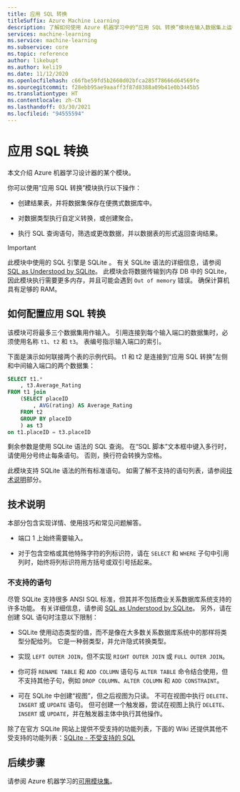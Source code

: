 ```yaml
---
title: 应用 SQL 转换
titleSuffix: Azure Machine Learning
description: 了解如何使用 Azure 机器学习中的“应用 SQL 转换”模块在输入数据集上运行 SQLite 查询以转换数据。
services: machine-learning
ms.service: machine-learning
ms.subservice: core
ms.topic: reference
author: likebupt
ms.author: keli19
ms.date: 11/12/2020
ms.openlocfilehash: c66fbe59fd5b2660d02bfca285f78666d64569fe
ms.sourcegitcommit: f28ebb95ae9aaaff3f87d8388a09b41e0b3445b5
ms.translationtype: HT
ms.contentlocale: zh-CN
ms.lasthandoff: 03/30/2021
ms.locfileid: "94555594"
---
```

# <a name="apply-sql-transformation"></a>应用 SQL 转换

本文介绍 Azure 机器学习设计器的某个模块。

你可以使用“应用 SQL 转换”模块执行以下操作：
  
-   创建结果表，并将数据集保存在便携式数据库中。  
  
-   对数据类型执行自定义转换，或创建聚合。  
  
-   执行 SQL 查询语句，筛选或更改数据，并以数据表的形式返回查询结果。  

> [!IMPORTANT]
> 此模块中使用的 SQL 引擎是 SQLite  。 有关 SQLite 语法的详细信息，请参阅 [SQL as Understood by SQLite](https://www.sqlite.org/index.html)。
> 此模块会将数据传输到内存 DB 中的 SQLite，因此模块执行需要更多内存，并且可能会遇到 `Out of memory` 错误。 确保计算机具有足够的 RAM。

## <a name="how-to-configure-apply-sql-transformation"></a>如何配置应用 SQL 转换  

该模块可将最多三个数据集用作输入。 引用连接到每个输入端口的数据集时，必须使用名称 `t1`、`t2` 和 `t3`。 表编号指示输入端口的索引。  

下面是演示如何联接两个表的示例代码。 t1 和 t2 是连接到“应用 SQL 转换”左侧和中间输入端口的两个数据集：

```sql
SELECT t1.*
    , t3.Average_Rating
FROM t1 join
    (SELECT placeID
        , AVG(rating) AS Average_Rating
    FROM t2
    GROUP BY placeID
    ) as t3
on t1.placeID = t3.placeID
```
  
剩余参数是使用 SQLite 语法的 SQL 查询。 在“SQL 脚本”文本框中键入多行时，请使用分号终止每条语句。 否则，换行符会转换为空格。  

此模块支持 SQLite 语法的所有标准语句。 如需了解不支持的语句列表，请参阅[技术说明](#technical-notes)部分。

##  <a name="technical-notes"></a>技术说明  

本部分包含实现详情、使用技巧和常见问题解答。

-   端口 1 上始终需要输入。  
  
-   对于包含空格或其他特殊字符的列标识符，请在 `SELECT` 和 `WHERE` 子句中引用列时，始终将列标识符用方括号或双引号括起来。  
  
### <a name="unsupported-statements"></a>不支持的语句  

尽管 SQLite 支持很多 ANSI SQL 标准，但其并不包括商业关系数据库系统支持的许多功能。 有关详细信息，请参阅 [SQL as Understood by SQLite](http://www.sqlite.org/lang.html)。 另外，请在创建 SQL 语句时注意以下限制：  
  
- SQLite 使用动态类型的值，而不是像在大多数关系数据库系统中的那样将类型分配给列。 它是一种弱类型，并允许隐式转换类型。  
  
- 实现 `LEFT OUTER JOIN`，但不实现 `RIGHT OUTER JOIN` 或 `FULL OUTER JOIN`。  

- 你可将 `RENAME TABLE` 和 `ADD COLUMN` 语句与 `ALTER TABLE` 命令结合使用，但不支持其他子句，例如 `DROP COLUMN`、`ALTER COLUMN` 和 `ADD CONSTRAINT`。  
  
- 可在 SQLite 中创建“视图”，但之后视图为只读。 不可在视图中执行 `DELETE`、`INSERT` 或 `UPDATE` 语句。 但可创建一个触发器，尝试在视图上执行 `DELETE`、`INSERT` 或 `UPDATE`，并在触发器主体中执行其他操作。  
  

除了在官方 SQLite 网站上提供不受支持的功能列表，下面的 Wiki 还提供其他不受支持的功能列表：[SQLite - 不受支持的 SQL](http://www2.sqlite.org/cvstrac/wiki?p=UnsupportedSql)  
    
## <a name="next-steps"></a>后续步骤

请参阅 Azure 机器学习的[可用模块集](module-reference.md)。 
